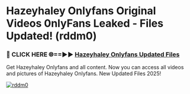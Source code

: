 # Hazeyhaley Onlyfans Original Videos 0nlyFans Leaked - Files Updated! (rddm0)

<h3>🔴 CLICK HERE 🌐==►► <a href="https://tinyurl.com/ehrbuxhb" rel="nofollow">Hazeyhaley Onlyfans Updated Files</a></h3>

Get Hazeyhaley Onlyfans and all content. Now you can access all videos and pictures of Hazeyhaley Onlyfans. New Updated Files 2025!

[![rddm0](https://i.imgur.com/lVYEuWS.gif)](https://tinyurl.com/ehrbuxhb)
